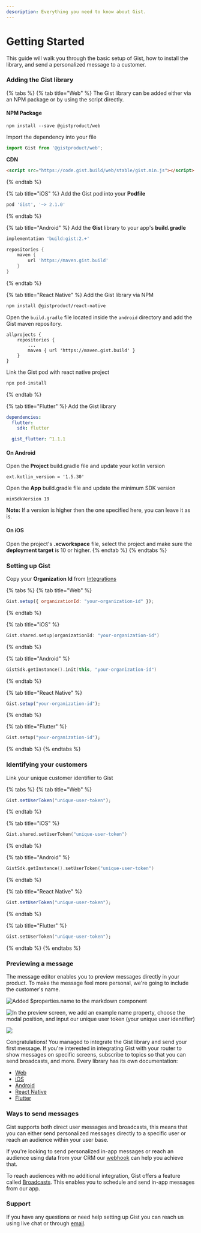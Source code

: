 ```yaml
---
description: Everything you need to know about Gist.
---
```


# Getting Started

This guide will walk you through the basic setup of Gist, how to install the library, and send a personalized message to a customer.

### Adding the Gist library

{% tabs %}
{% tab title="Web" %}
The Gist library can be added either via an NPM package or by using the script directly.



#### NPM Package

```shell
npm install --save @gistproduct/web
```

Import the dependency into your file

```javascript
import Gist from '@gistproduct/web';
```



**CDN**

```html
<script src="https://code.gist.build/web/stable/gist.min.js"></script>
```
{% endtab %}

{% tab title="iOS" %}
Add the Gist pod into your **Podfile**

```ruby
pod 'Gist', '~> 2.1.0'
```
{% endtab %}

{% tab title="Android" %}
Add the **Gist** library to your app's **build.gradle**

```groovy
implementation 'build:gist:2.+'

repositories {
    maven {
        url 'https://maven.gist.build'
    }
}
```
{% endtab %}

{% tab title="React Native" %}
Add the Gist library via NPM

```bash
npm install @gistproduct/react-native
```



Open the `build.gradle` file located inside the `android` directory and add the Gist maven repository.       &#x20;

```
allprojects {
    repositories {
        ...
        maven { url 'https://maven.gist.build' }
    }
}
```



Link the Gist pod with react native project

```bash
npx pod-install
```
{% endtab %}

{% tab title="Flutter" %}
Add the Gist library

```yaml
dependencies:
  flutter:
    sdk: flutter

  gist_flutter: ^1.1.1
```



#### On Android

Open the **Project** build.gradle file and update your kotlin version

```
ext.kotlin_version = '1.5.30'
```

Open the **App** build.gradle file and update the minimum SDK version

```
minSdkVersion 19
```

**Note:** If a version is higher then the one specified here, you can leave it as is.



#### On iOS

Open the project's **.xcworkspace** file, select the project and make sure the **deployment target** is 10 or higher.
{% endtab %}
{% endtabs %}



### Setting up Gist

Copy your **Organization Id** from [Integrations](https://app.gist.build/integration)

{% tabs %}
{% tab title="Web" %}
```javascript
Gist.setup({ organizationId: "your-organization-id" });
```
{% endtab %}

{% tab title="iOS" %}
```swift
Gist.shared.setup(organizationId: "your-organization-id")
```
{% endtab %}

{% tab title="Android" %}
```kotlin
GistSdk.getInstance().init(this, "your-organization-id")
```
{% endtab %}

{% tab title="React Native" %}
```javascript
Gist.setup("your-organization-id");
```
{% endtab %}

{% tab title="Flutter" %}
```dart
Gist.setup("your-organization-id");
```
{% endtab %}
{% endtabs %}

### Identifying your customers

Link your unique customer identifier to Gist

{% tabs %}
{% tab title="Web" %}
```javascript
Gist.setUserToken("unique-user-token");
```
{% endtab %}

{% tab title="iOS" %}
```swift
Gist.shared.setUserToken("unique-user-token")
```
{% endtab %}

{% tab title="Android" %}
```kotlin
GistSdk.getInstance().setUserToken("unique-user-token")
```
{% endtab %}

{% tab title="React Native" %}
```javascript
Gist.setUserToken("unique-user-token");
```
{% endtab %}

{% tab title="Flutter" %}
```dart
Gist.setUserToken("unique-user-token");
```
{% endtab %}
{% endtabs %}

### Previewing a message

The message editor enables you to preview messages directly in your product. To make the message feel more personal, we're going to include the customer's name.

![Added $properties.name to the markdown component](<.gitbook/assets/Screenshot 2021-10-19 at 11.13.36.png>)

![In the preview screen, we add an example name property, choose the modal position, and input our unique user token (your unique user identifier)](<.gitbook/assets/Screenshot 2021-10-19 at 10.40.36.png>)

![](.gitbook/assets/preview-top.png)

Congratulations! You managed to integrate the Gist library and send your first message. If you're interested in integrating Gist with your router to show messages on specific screens, subscribe to topics so that you can send broadcasts, and more. Every library has its own documentation:

* [Web](libraries/web.md)
* [iOS](https://gitlab.com/bourbonltd/gist-apple)
* [Android](https://gitlab.com/bourbonltd/gist-android)
* [React Native](libraries/react-native.md)
* [Flutter](libraries/flutter.md)

### Ways to send messages

Gist supports both direct user messages and broadcasts, this means that you can either send personalized messages directly to a specific user or reach an audience within your user base.

If you're looking to send personalized in-app messages or reach an audience using data from your CRM our [webhook](api/webhook.md) can help you achieve that.

To reach audiences with no additional integration, Gist offers a feature called [Broadcasts](broadcasts.md). This enables you to schedule and send in-app messages from our app.

### Support

If you have any questions or need help setting up Gist you can reach us using live chat or through [email](mailto:support@gist.build).
